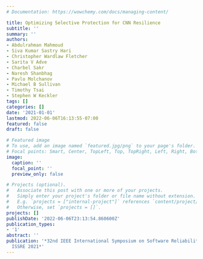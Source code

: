 ```yaml
---
# Documentation: https://wowchemy.com/docs/managing-content/

title: Optimizing Selective Protection for CNN Resilience
subtitle: ''
summary: ''
authors:
- Abdulrahman Mahmoud
- Siva Kumar Sastry Hari
- Christopher Wardlaw Fletcher
- Sarita V Adve
- Charbel Sakr
- Naresh Shanbhag
- Pavlo Molchanov
- Michael B Sullivan
- Timothy Tsai
- Stephen W Keckler
tags: []
categories: []
date: '2021-01-01'
lastmod: 2022-06-06T16:13:55-07:00
featured: false
draft: false

# Featured image
# To use, add an image named `featured.jpg/png` to your page's folder.
# Focal points: Smart, Center, TopLeft, Top, TopRight, Left, Right, BottomLeft, Bottom, BottomRight.
image:
  caption: ''
  focal_point: ''
  preview_only: false

# Projects (optional).
#   Associate this post with one or more of your projects.
#   Simply enter your project's folder or file name without extension.
#   E.g. `projects = ["internal-project"]` references `content/project/deep-learning/index.md`.
#   Otherwise, set `projects = []`.
projects: []
publishDate: '2022-06-06T23:13:54.860600Z'
publication_types:
- '1'
abstract: ''
publication: '*32nd IEEE International Symposium on Software Reliability Engineering,
  ISSRE 2021*'
---
```

